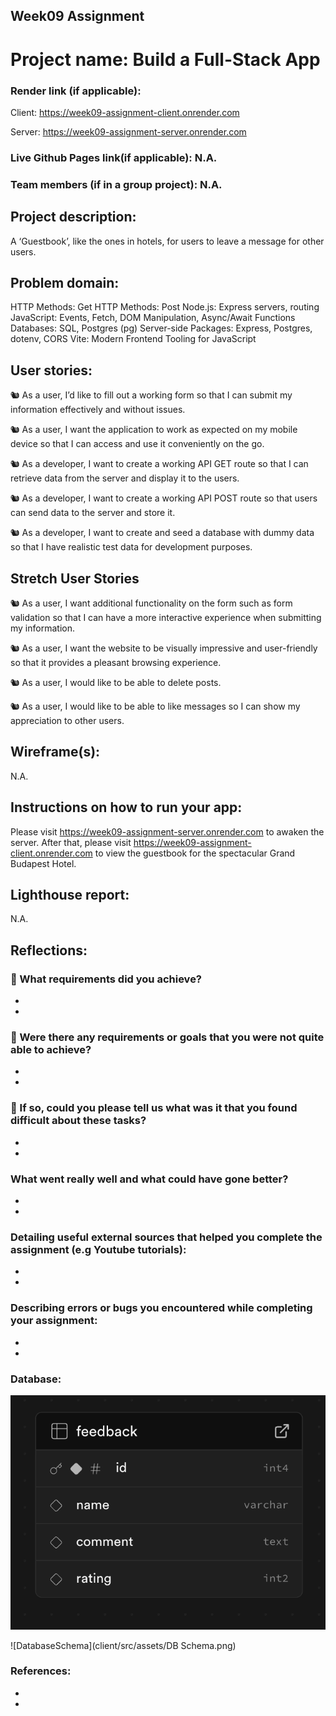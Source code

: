 ## Week09 Assignment

# Project name: Build a Full-Stack App

### Render link (if applicable):

Client: https://week09-assignment-client.onrender.com

Server: https://week09-assignment-server.onrender.com

### Live Github Pages link(if applicable): N.A.

### Team members (if in a group project): N.A.

## Project description:

A ‘Guestbook’, like the ones in hotels, for users to leave a message for other users.

## Problem domain:

HTTP Methods: Get
HTTP Methods: Post
Node.js: Express servers, routing
JavaScript: Events, Fetch, DOM Manipulation, Async/Await Functions
Databases: SQL, Postgres (pg)
Server-side Packages: Express, Postgres, dotenv, CORS
Vite: Modern Frontend Tooling for JavaScript

## User stories:

🐿️ As a user, I’d like to fill out a working form so that I can submit my information effectively and without issues.

🐿️ As a user, I want the application to work as expected on my mobile device so that I can access and use it conveniently on the go.

🐿️ As a developer, I want to create a working API GET route so that I can retrieve data from the server and display it to the users.

🐿️ As a developer, I want to create a working API POST route so that users can send data to the server and store it.

🐿️ As a developer, I want to create and seed a database with dummy data so that I have realistic test data for development purposes.

## Stretch User Stories

🐿️ As a user, I want additional functionality on the form such as form validation so that I can have a more interactive experience when submitting my information.

🐿️ As a user, I want the website to be visually impressive and user-friendly so that it provides a pleasant browsing experience.

🐿️ As a user, I would like to be able to delete posts.

🐿️ As a user, I would like to be able to like messages so I can show my appreciation to other users.

## Wireframe(s):

N.A.

## Instructions on how to run your app:

Please visit https://week09-assignment-server.onrender.com to awaken the server. After that, please visit https://week09-assignment-client.onrender.com to view the guestbook for the spectacular Grand Budapest Hotel.

## Lighthouse report:

N.A.

## Reflections:

### 🎯 What requirements did you achieve?

-
-

### 🎯 Were there any requirements or goals that you were not quite able to achieve?

-
-

### 🎯 If so, could you please tell us what was it that you found difficult about these tasks?

-
-

### What went really well and what could have gone better?

-
-

### Detailing useful external sources that helped you complete the assignment (e.g Youtube tutorials):

-
-

### Describing errors or bugs you encountered while completing your assignment:

-
-

### Database:

![Database Schema](https://raw.githubusercontent.com/vinay019/Week09-Assignment/refs/heads/main/client/src/assets/DB%20Schema.png)

![DatabaseSchema](client/src/assets/DB Schema.png)

### References:

-
-
